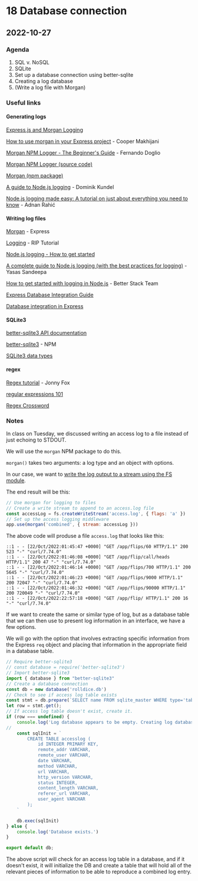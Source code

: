# 18 Database connection

## 2022-10-27

### Agenda

1. SQL v. NoSQL
2. SQLite
3. Set up a database connection using better-sqlite
4. Creating a log database
5. (Write a log file with Morgan)

### Useful links

#### Generating logs

[Express.js and Morgan Logging](https://www.loggly.com/use-cases/express-js-and-morgan-logging/)

[How to use morgan in your Express project](https://www.digitalocean.com/community/tutorials/nodejs-getting-started-morgan) - Cooper Makhijani

[Morgan NPM Logger - The Beginner's Guide](https://coralogix.com/blog/morgan-npm-logger-the-complete-guide/) - Fernando Doglio

[Morgan NPM Logger (source code)](https://github.com/expressjs/morgan)

[Morgan (npm package)](https://www.npmjs.com/package/morgan)

[A guide to Node.js logging](https://www.twilio.com/blog/guide-node-js-logging) - Dominik Kundel

[Node.js logging made easy: A tutorial on just about everything you need to know](https://sematext.com/blog/node-js-logging/) - Adnan Rahić

#### Writing log files

[Morgan](https://expressjs.com/en/resources/middleware/morgan.html) - Express

[Logging](https://riptutorial.com/express/topic/7191/logging) - RIP Tutorial

[Node.js logging - How to get started](https://www.papertrail.com/solution/tips/node-js-logging-how-to-get-started/)

[A complete guide to Node.js logging (with the best practices for logging)](https://betterprogramming.pub/a-complete-guide-to-node-js-logging-1ba70a4a346d) - Yasas Sandeepa

[How to get started with logging in Node.js](https://betterstack.com/community/guides/logging/how-to-start-logging-with-node-js/) - Better Stack Team


[Express Database Integration Guide](https://expressjs.com/en/guide/database-integration.html)

[Database integration in Express](https://www.geeksforgeeks.org/database-integration-in-express-js/)

#### SQLite3

[better-sqlite3 API documentation](https://github.com/JoshuaWise/better-sqlite3/blob/master/docs/api.md)

[better-sqlite3](https://www.npmjs.com/package/better-sqlite3) - NPM

[SQLite3 data types](https://www.sqlite.org/datatype3.html)

#### regex

[Regex tutorial](https://medium.com/factory-mind/regex-tutorial-a-simple-cheatsheet-by-examples-649dc1c3f285) - Jonny Fox

[regular expressions 101](https://regex101.com)

[Regex Crossword](https://regexcrossword.com/)

### Notes

In class on Tuesday, we discussed writing an access log to a file instead of just echoing to STDOUT.

We will use the `morgan` NPM package to do this.

`morgan()` takes two arguments: a log type and an object with options.

In our case, we want to [write the log output to a stream using the FS module](https://www.npmjs.com/package/morgan#write-logs-to-a-file).

The end result will be this: 

```server.js
// Use morgan for logging to files
// Create a write stream to append to an access.log file
const accessLog = fs.createWriteStream('access.log', { flags: 'a' })
// Set up the access logging middleware
app.use(morgan('combined', { stream: accessLog }))
```

The above code will produse a file `access.log` that looks like this: 

```access.log
::1 - - [22/Oct/2022:01:45:47 +0000] "GET /app/flips/60 HTTP/1.1" 200 523 "-" "curl/7.74.0"
::1 - - [22/Oct/2022:01:46:08 +0000] "GET /app/flip/call/heads HTTP/1.1" 200 47 "-" "curl/7.74.0"
::1 - - [22/Oct/2022:01:46:14 +0000] "GET /app/flips/700 HTTP/1.1" 200 5645 "-" "curl/7.74.0"
::1 - - [22/Oct/2022:01:46:23 +0000] "GET /app/flips/9000 HTTP/1.1" 200 72047 "-" "curl/7.74.0"
::1 - - [22/Oct/2022:01:46:32 +0000] "GET /app/flips/90000 HTTP/1.1" 200 720049 "-" "curl/7.74.0"
::1 - - [22/Oct/2022:22:57:18 +0000] "GET /app/flip/ HTTP/1.1" 200 16 "-" "curl/7.74.0"
```

If we want to create the same or similar type of log, but as a database table that we can then use to present log information in an interface, we have a few options.

We will go with the option that involves extracting specific information from the Express `req` object and placing that information in the appropriate field in a database table.

```database.js
// Require better-sqlite3
// const database = require('better-sqlite3')
// Import better-sqlite3
import { database } from "better-sqlite3"
// Create a database connection
const db = new database('rolldice.db')
// Check to see if access log table exists
const stmt = db.prepare(`SELECT name FROM sqlite_master WHERE type='table' and name='access';`)
let row = stmt.get();
// If access log table doesn't exist, create it.
if (row === undefined) {
    console.log('Log database appears to be empty. Creating log database...')
// 
    const sqlInit = `
        CREATE TABLE accesslog ( 
            id INTEGER PRIMARY KEY, 
            remote_addr VARCHAR, 
            remote_user VARCHAR, 
            date VARCHAR, 
            method VARCHAR, 
            url VARCHAR, 
            http_version VARCHAR, 
            status INTEGER, 
            content_length VARCHAR,
            referer_url VARCHAR,
            user_agent VARCHAR
        );
    `

    db.exec(sqlInit)
} else {
    console.log('Database exists.')
}

export default db;
```

The above script will check for an access log table in a database, and if it doesn't exist, it will initialize the DB and create a table that will hold all of the relevant pieces of information to be able to reproduce a combined log entry.
